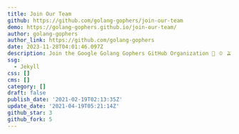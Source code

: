 ```yaml
---
title: Join Our Team
github: https://github.com/golang-gophers/join-our-team
demo: https://golang-gophers.github.io/join-our-team/
author: golang-gophers
author_link: https://github.com/golang-gophers
date: 2023-11-28T04:01:46.097Z
description: Join the Google Golang Gophers GitHub Organization 🥬 🫑 🫒
ssg:
  - Jekyll
css: []
cms: []
category: []
draft: false
publish_date: '2021-02-19T02:13:35Z'
update_date: '2021-04-19T05:21:14Z'
github_star: 3
github_fork: 5
---
```

